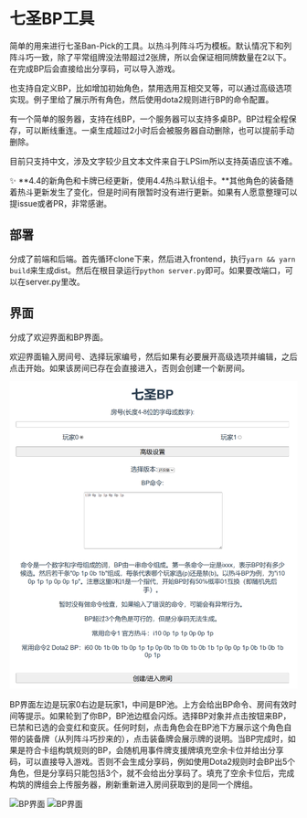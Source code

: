 # 七圣BP工具

简单的用来进行七圣Ban-Pick的工具。以热斗列阵斗巧为模板。默认情况下和列阵斗巧一致，除了平常组牌没法带超过2张牌，所以会保证相同牌数量在2以下。在完成BP后会直接给出分享码，可以导入游戏。

也支持自定义BP，比如增加初始角色，禁用选用互相交叉等，可以通过高级选项实现。例子里给了展示所有角色，然后使用dota2规则进行BP的命令配置。

有一个简单的服务器，支持在线BP，一个服务器可以支持多桌BP。BP过程全程保存，可以断线重连。一桌生成超过2小时后会被服务器自动删除，也可以提前手动删除。

目前只支持中文，涉及文字较少且文本文件来自于LPSim所以支持英语应该不难。


:sparkles: **4.4的新角色和卡牌已经更新，使用4.4热斗默认组卡。**其他角色的装备随着热斗更新发生了变化，但是时间有限暂时没有进行更新。如果有人愿意整理可以提issue或者PR，非常感谢。

## 部署

分成了前端和后端。首先循环clone下来，然后进入frontend，执行`yarn && yarn build`来生成dist。然后在根目录运行`python server.py`即可。如果要改端口，可以在server.py里改。

## 界面

分成了欢迎界面和BP界面。

欢迎界面输入房间号、选择玩家编号，然后如果有必要展开高级选项并编辑，之后点击开始。如果该房间已存在会直接进入，否则会创建一个新房间。

![欢迎界面](docs/images/welcome.png)

BP界面左边是玩家0右边是玩家1，中间是BP池。上方会给出BP命令、房间有效时间等提示。如果轮到了你BP，BP池边框会闪烁。选择BP对象并点击按钮来BP，已禁和已选的会变红和变灰。任何时刻，点击角色会在BP池下方展示这个角色自带的装备牌（从列阵斗巧抄来的），点击装备牌会展示牌的说明。当BP完成时，如果是符合卡组构筑规则的BP，会随机用事件牌支援牌填充空余卡位并给出分享码，可以直接导入游戏。否则不会生成分享码，例如使用Dota2规则时会BP出5个角色，但是分享码只能包括3个，就不会给出分享码了。填充了空余卡位后，完成构筑的牌组会上传服务器，刷新重新进入房间获取到的是同一个牌组。

![BP界面](docs/images/bp.png)
![BP界面](docs/images/bp2.png)
